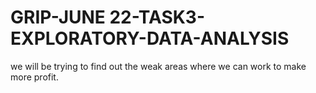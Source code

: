 # GRIP-JUNE 22-TASK3-EXPLORATORY-DATA-ANALYSIS
 we will be trying to find out the weak areas where we can work to make more profit.

